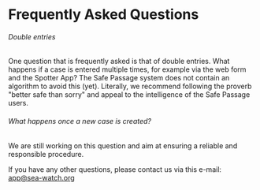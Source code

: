 # Frequently Asked Questions

###### Double entries
One question that is frequently asked is that of double entries. What happens if a case is entered multiple times, for example via the web form and the Spotter App? The Safe Passage system does not contain an algorithm to avoid this (yet). Literally, we recommend following the proverb "better safe than sorry" and appeal to the intelligence of the Safe Passage users. 

###### What happens once a new case is created?
We are still working on this question and aim at ensuring a reliable and responsible procedure.

If you have any other questions, please contact us via this e-mail: app@sea-watch.org